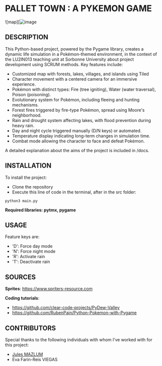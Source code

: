 # PALLET TOWN : A PYKEMON GAME
![map][![image](https://github.com/maelodie/pykemon/assets/116497786/3cb0f93b-2783-4453-ab8d-8f28d31e917e)
## DESCRIPTION
This Python-based project, powered by the Pygame library, creates a dynamic life simulation in a Pokémon-themed environment, in the context of the LU2IN013 teaching unit at Sorbonne University about project development using SCRUM methods. Key features include:
- Customized map with forests, lakes, villages, and islands using Tiled
- Character movement with a centered camera for an immersive experience.
- Pokémon with distinct types: Fire (tree igniting), Water (water traversal), Poison (poisoning).
- Evolutionary system for Pokémon, including fleeing and hunting mechanisms.
- Forest fires triggered by fire-type Pokémon, spread using Moore's neighborhood.
- Rain and drought system affecting lakes, with flood prevention during heavy rain.
- Day and night cycle triggered manually (D/N keys) or automated.
- Temperature display indicating long-term changes in simulation time.
- Combat mode allowing the character to face and defeat Pokémon.

A detailed explanation about the aims of the project is included in /docs.

## INSTALLATION
To install the project:
- Clone the repository
- Execute this line of code in the terminal, after in the src folder:
```
python3 main.py
```
**Required libraries: pytmx, pygame**

## USAGE
Feature keys are:
- 'D': Force day mode
- 'N': Force night mode
- 'R': Activate rain
- 'T': Deactivate rain

## SOURCES
**Sprites**: 
https://www.spriters-resource.com

**Coding tutorials**: 
- https://github.com/clear-code-projects/PyDew-Valley
- https://github.com/RubenPain/Python-Pokemon-with-Pygame

## CONTRIBUTORS
Special thanks to the following individuals with whom I've worked with for this project: 
- [Jules MAZLUM](https://github.com/julesmazlum)
- Eva Farin-Reis VIEGAS
